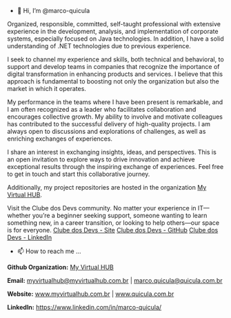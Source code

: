 - 👋 Hi, I’m @marco-quicula

Organized, responsible, committed, self-taught professional with extensive experience in the development, analysis, and implementation of corporate systems, especially focused on Java technologies. In addition, I have a solid understanding of .NET technologies due to previous experience.

I seek to channel my experience and skills, both technical and behavioral, to support and develop teams in companies that recognize the importance of digital transformation in enhancing products and services. I believe that this approach is fundamental to boosting not only the organization but also the market in which it operates.

My performance in the teams where I have been present is remarkable, and I am often recognized as a leader who facilitates collaboration and encourages collective growth. My ability to involve and motivate colleagues has contributed to the successful delivery of high-quality projects. I am always open to discussions and explorations of challenges, as well as enriching exchanges of experiences.

I share an interest in exchanging insights, ideas, and perspectives. This is an open invitation to explore ways to drive innovation and achieve exceptional results through the inspiring exchange of experiences. Feel free to get in touch and start this collaborative journey.

Additionally, my project repositories are hosted in the organization [My Virtual HUB](https://github.com/my-virtual-hub).

Visit the Clube dos Devs community. No matter your experience in IT—whether you’re a beginner seeking support, someone wanting to learn something new, in a career transition, or looking to help others—our space is for everyone.
[Clube dos Devs - Site](https://clubedosdevs.com.br/)
[Clube dos Devs - GitHub](https://github.com/clubedosdevs)
[Clube dos Devs - LinkedIn](https://www.linkedin.com/groups/13101366/)

- 📫 How to reach me ...

**Github Organization:** [My Virtual HUB](https://github.com/my-virtual-hub)
  
**Email:** myvirtualhub@myvirtualhub.com.br | marco.quicula@quicula.com.br
  
**Website:** www.myvirtualhub.com.br | www.quicula.com.br

**LinkedIn:** https://www.linkedin.com/in/marco-quicula/

<!---
marco-quicula/marco-quicula is a ✨ special ✨ repository because its `README.md` (this file) appears on your GitHub profile.
You can click the Preview link to take a look at your changes.
--->
